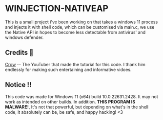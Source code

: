 # WINJECTION-NATIVEAP
This is a small project i've been working on that takes a windows 11 process and injects it with shell code, which can be customised via main.c, we use the Native API in hopes to become less detectable from antivirus' and windows defender.
## Credits 📜
[Crow](https://www.youtube.com/@crr0ww) -- The YouTuber that made the tutorial for this code. I thank him endlessly for making such entertaining and informative vidoes.

## Notice ‼️
This code was made for Windows 11 (x64) build 10.0.22631.2428. It may not work as intended on other builds. In addition. **THIS PROGRAM IS MALWARE!**, It's not that powerful, but depending on what's in the shell code, it absolutely can be, be safe, and happy hacking! <3
